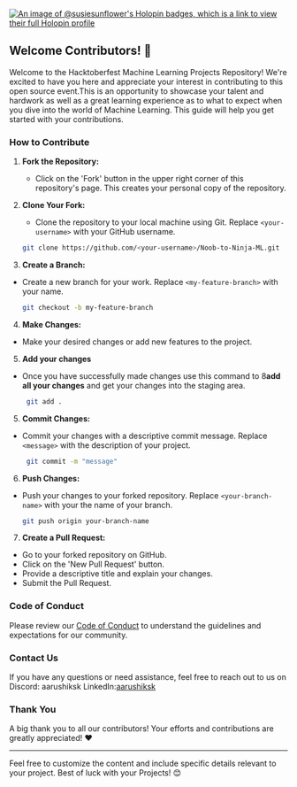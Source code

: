 [![An image of @susiesunflower's Holopin badges, which is a link to view their full Holopin profile](https://holopin.me/susiesunflower)](https://holopin.io/@susiesunflower)
## Welcome Contributors! 👋

Welcome to the Hacktoberfest Machine Learning Projects Repository! We're excited to have you here and appreciate your interest in contributing to this open source event.This is an opportunity to showcase your talent and hardwork as well as a great learning experience as to what to expect when you dive into the world of Machine Learning. This guide will help you get started with your contributions.

### How to Contribute

1. **Fork the Repository:**
   - Click on the 'Fork' button in the upper right corner of this repository's page. This creates your personal copy of the repository.

2. **Clone Your Fork:**
   - Clone the repository to your local machine using Git. Replace `<your-username>` with your GitHub username.
   ```sh
   git clone https://github.com/<your-username>/Noob-to-Ninja-ML.git

3. **Create a Branch:**
- Create a new branch for your work. Replace `<my-feature-branch>` with your name.
   ```sh
   git checkout -b my-feature-branch

4. **Make Changes:**
- Make your desired changes or add new features to the project.

5. **Add your changes**
- Once you have successfully made changes use this command to 8**add all your changes** and get your changes into the staging area.
  ```sh
   git add .

5. **Commit Changes:**
- Commit your changes with a descriptive commit message. Replace `<message>` with the description of your project.
  ```sh
   git commit -m "message"

6. **Push Changes:**
- Push your changes to your forked repository. Replace `<your-branch-name>` with your the name of your branch.
   ```sh
   git push origin your-branch-name
  

7. **Create a Pull Request:**
- Go to your forked repository on GitHub.
- Click on the 'New Pull Request' button.
- Provide a descriptive title and explain your changes.
- Submit the Pull Request.

### Code of Conduct

Please review our [Code of Conduct](https://github.com/aarushiksk/Noob-to-Ninja-ML/blob/main/CODE_OF_CONDUCT.md) to understand the guidelines and expectations for our community.

### Contact Us

If you have any questions or need assistance, feel free to reach out to us on Discord: aarushiksk 
LinkedIn:<a href="https://www.linkedin.com/in/aarushi-1b24211a9/">aarushiksk</a>

### Thank You

A big thank you to all our contributors! Your efforts and contributions are greatly appreciated! ❤️

---

Feel free to customize the content and include specific details relevant to your project. Best of luck with your Projects! 😊


